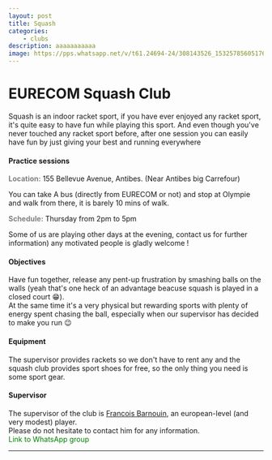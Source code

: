 ```yaml
---
layout: post
title: Squash
categories:
    - clubs
description: aaaaaaaaaaa 
image: https://pps.whatsapp.net/v/t61.24694-24/308143526_1532578560517628_1862923078481873121_n.jpg?ccb=11-4&oh=01_AdQHTe9yq6WWQv8_AcIyWQGP46cwstKwR_I_Q18hH311Aw&oe=63D94B77
---
```

# EURECOM Squash Club

Squash is an indoor racket sport, if you have ever enjoyed any racket sport, it's quite easy to have fun while playing this sport. And even though you've never touched any racket sport before, after one session you can easily have fun by just giving your best and running everywhere 

#### Practice sessions
<i class="fa-solid fa-location-dot"></i> <b style="color: grey;">Location:</b> 155 Bellevue Avenue, Antibes. (Near Antibes big Carrefour)

You can take A bus (directly from  EURECOM or not) and stop at Olympie and walk from there, it is barely 10 mins of walk.  

<i class="fa-solid fa-calendar-days"></i> <b style="color: grey;">Schedule:</b> Thursday from 2pm to 5pm  

Some of us are playing other days at the evening, contact us for further information) any motivated people is gladly welcome !

#### Objectives

Have fun together, release any pent-up frustration by smashing balls on the walls (yeah that's one heck of an advantage beacuse squash is played in a closed court 😁).  
At the same time it's a very physical but rewarding sports with plenty of energy spent chasing the ball, especially when our supervisor has decided to make you run 😉

#### Equipment
The supervisor provides rackets so we don't have to rent any and the squash club provides sport shoes for free, so the only thing you need is some sport gear.

#### Supervisor 
The supervisor of the club is [Francois Barnouin](mailto:<francois.barnouin@eurecom.fr>), an european-level (and very modest) player.  
Please do not hesitate to contact him for any information.  
<i class="fa-brands fa-whatsapp" style="color:green"></i> <a style="color:green;text-decoration:none" href="https://chat.whatsapp.com/BawnxRov3ahAurmOfeyLRn">Link to WhatsApp group</a>

---